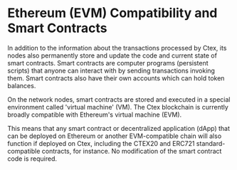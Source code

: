 # Ethereum (EVM) Compatibility and Smart Contracts

In addition to the information about the transactions processed by Ctex, its nodes also permanently store and update the code and current state of smart contracts. Smart contracts are computer programs (persistent scripts) that anyone can interact with by sending transactions invoking them. Smart contracts also have their own accounts which can hold token balances.  

On the network nodes, smart contracts are stored and executed in a special environment called 'virtual machine' (VM). The Ctex blockchain is currently broadly compatible with Ethereum's virtual machine (EVM). 

This means that any smart contract or decentralized application (dApp) that can be deployed on Ethereum or another EVM-compatible chain will also function if deployed on Ctex, including the CTEX20 and ERC721 standard-compatible contracts, for instance. No modification of the smart contract code is required. 
